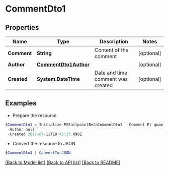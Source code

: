 # CommentDto1
## Properties

Name | Type | Description | Notes
------------ | ------------- | ------------- | -------------
**Comment** | **String** | Content of the comment | [optional] 
**Author** | [**CommentDto1Author**](CommentDto1Author.md) |  | [optional] 
**Created** | **System.DateTime** | Date and time comment was created | [optional] 

## Examples

- Prepare the resource
```powershell
$CommentDto1 = Initialize-PSSailpointBetaCommentDto1  -Comment Et quam massa maximus vivamus nisi ut urna tincidunt metus elementum erat `
 -Author null `
 -Created 2017-07-11T18:45:37.098Z
```

- Convert the resource to JSON
```powershell
$CommentDto1 | ConvertTo-JSON
```

[[Back to Model list]](../README.md#documentation-for-models) [[Back to API list]](../README.md#documentation-for-api-endpoints) [[Back to README]](../README.md)

